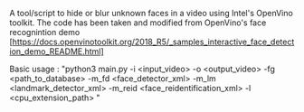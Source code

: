 A tool/script to hide or blur unknown faces in a video using Intel's OpenVino toolkit. The code has been taken and modified from OpenVino's face recognintion demo [https://docs.openvinotoolkit.org/2018_R5/_samples_interactive_face_detection_demo_README.html]

Basic usage : "python3 main.py -i <input_video> -o <output_video> -fg <path_to_database> -m_fd <face_detector_xml> -m_lm <landmark_detector_xml> -m_reid <face_reidentification_xml> -l <cpu_extension_path> "